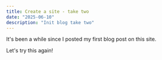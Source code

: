 ```yaml
---
title: Create a site - take two
date: "2025-06-10"
description: "Init blog take two"
---
```


It's been a while since I posted my first blog post on this site.

Let's try this again!